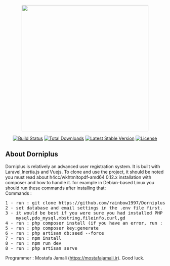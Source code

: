 <p align="center"><a href="https://laravel.com" target="_blank"><img src="https://raw.githubusercontent.com/laravel/art/master/logo-lockup/5%20SVG/2%20CMYK/1%20Full%20Color/laravel-logolockup-cmyk-red.svg" width="400"></a></p>

<p align="center">
<a href="https://travis-ci.org/laravel/framework"><img src="https://travis-ci.org/laravel/framework.svg" alt="Build Status"></a>
<a href="https://packagist.org/packages/laravel/framework"><img src="https://img.shields.io/packagist/dt/laravel/framework" alt="Total Downloads"></a>
<a href="https://packagist.org/packages/laravel/framework"><img src="https://img.shields.io/packagist/v/laravel/framework" alt="Latest Stable Version"></a>
<a href="https://packagist.org/packages/laravel/framework"><img src="https://img.shields.io/packagist/l/laravel/framework" alt="License"></a>
</p>

## About Dorniplus
<div class="flex flex-col leading-8">
<div>
 Dorniplus is relatively an advanced user registration system. It is built with Laravel,Inertia.js and Vuejs. To clone and use the project, it should be noted you must read about h4cc/wkhtmltopdf-amd64 0.12.x installation with composer and how to handle it. for example in Debian-based Linux you should run these commands after installing that:
</div>
<div>
Commands : 
<pre>
1 - run : git clone https://github.com/rainbow1997/Dorniplus.git
2 - set database and email settings in the .env file first. (do not run any commands)
3 - it would be best if you were sure you had installed PHP modules before. like :
    mysql,pdo_mysql,mbstring,fileinfo,curl,gd
4 - run : php composer install (if you have an error, run : rm composer.lock or delete composer.lock)
5 - run : php composer key:generate
6 - run : php artisan db:seed --force
7 - run : npm install
8 - run : npm run dev
8 - run : php artisan serve
</pre>

Programmer : Mostafa Jamali (https://mostafajamali.ir).
Good luck.
</div>
</div>

